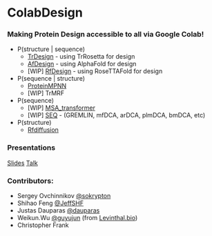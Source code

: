 # ColabDesign
### Making Protein Design accessible to all via Google Colab! 
- P(structure | sequence)
  - [TrDesign](/tr) - using TrRosetta for design
  - [AfDesign](/af) - using AlphaFold for design
  - [WIP] [RfDesign](https://github.com/RosettaCommons/RFDesign) - using RoseTTAFold for design
- P(sequence | structure)
  - [ProteinMPNN](/mpnn)
  - [WIP] TrMRF
- P(sequence)
  - [WIP] [MSA_transformer](/esm_msa)
  - [WIP] [SEQ](/seq) - (GREMLIN, mfDCA, arDCA, plmDCA, bmDCA, etc)
- P(structure)
  - [Rfdiffusion](/rf)

### Presentations
[Slides](https://docs.google.com/presentation/d/1Zy7lf_LBK0_G3e7YQLSPP5aj_-AR5I131fTsxJrLdg4/)
[Talk](https://www.youtube.com/watch?v=2HmXwlKWMVs)

### Contributors:
- Sergey Ovchinnikov [@sokrypton](https://github.com/sokrypton)
- Shihao Feng [@JeffSHF](https://github.com/JeffSHF)
- Justas Dauparas [@dauparas](https://github.com/dauparas)
- Weikun.Wu [@guyujun](https://github.com/guyujun) (from [Levinthal.bio](http://levinthal.bio/en/))
- Christopher Frank
